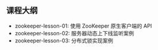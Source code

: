 ## 课程大纲

- zookeeper-lesson-01: 使用 ZooKeeper 原生客户端的 API
- zookeeper-lesson-02: 服务器动态上下线监听案例
- zookeeper-lesson-03: 分布式锁实现案例
